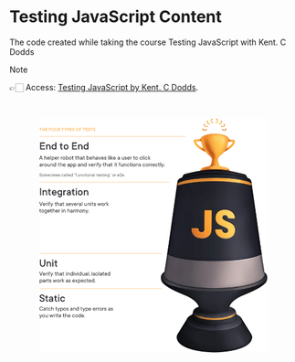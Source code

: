 # Testing JavaScript Content
The code created while taking the course Testing JavaScript with Kent. C Dodds

> [!NOTE]
> 👉🏻 Access: [Testing JavaScript by Kent. C Dodds](https://www.testingjavascript.com/).

<p>&nbsp;</p>

<p align="center">
  <img src="./assets/testing-illustration.webp" width="400">
</p>
